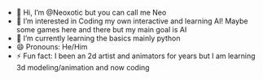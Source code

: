- 👋 Hi, I’m @Neoxotic but you can call me Neo
- 👀 I’m interested in Coding my own interactive and learning AI! Maybe some games here and there but my main goal is AI
- 🌱 I’m currently learning the basics mainly python
- 😄 Pronouns: He/Him
- ⚡ Fun fact: I been an 2d artist and animators for years but I am learning 3d modeling/animation and now coding

<!---
Neoxotic/Neoxotic is a ✨ special ✨ repository because its `README.md` (this file) appears on your GitHub profile.
You can click the Preview link to take a look at your changes.
--->
